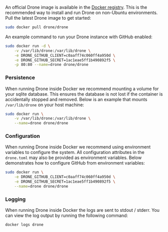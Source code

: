An official Drone image is available in the [Docker registry](https://registry.hub.docker.com/u/drone/drone/). This is the recommended way to install and run Drone on non-Ubuntu environments. Pull the latest Drone image to get started:

```bash
sudo docker pull drone/drone
```

An example command to run your Drone instance with GitHub enabled:

```bash
sudo docker run -d \
	-v /var/lib/drone:/var/lib/drone \
	-e DRONE_GITHUB_CLIENT=c0aaff74c060ff4a950d \
	-e DRONE_GITHUB_SECRET=1ac1eae5ff1b490892f5 \
	-p 80:80 --name=drone drone/drone
```

### Persistence

When running Drone inside Docker we recommend mounting a volume for your sqlite database. This ensures the database is not lost if the container is accidentally stopped and removed. Below is an example that mounts `/var/lib/drone` on your host machine:

```bash
sudo docker run \
	-v /var/lib/drone:/var/lib/drone \
	--name=drone drone/drone
```

### Configuration

When running Drone inside Docker we recommend using environment variables to configure the system. All configuration attributes in the `drone.toml` may also be provided as environment variables. Below demonstrates how to configure GitHub from environment variables:

```bash
sudo docker run \
	-e DRONE_GITHUB_CLIENT=c0aaff74c060ff4a950d \
	-e DRONE_GITHUB_SECRET=1ac1eae5ff1b490892f5 \
	--name=drone drone/drone
```

### Logging

When running Drone inside Docker the logs are sent to stdout / stderr. You can view the log output by running the following command:

```bash
docker logs drone
```
